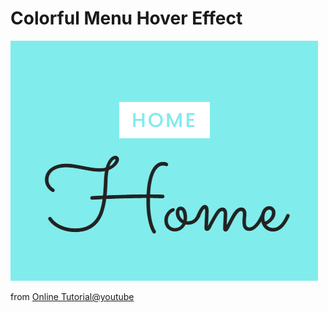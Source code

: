 # Colorful Menu Hover Effect

![colorful menu](img/colorful_menu_home_selected.png)

from
[Online Tutorial@youtube](https://www.youtube.com/@OnlineTutorialsYT)
